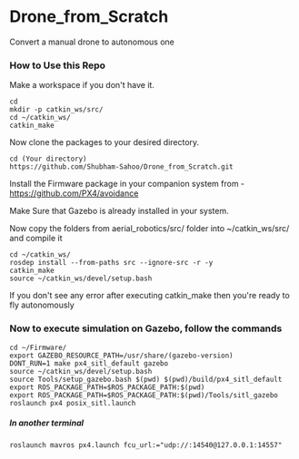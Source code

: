 # Drone_from_Scratch

Convert a manual drone to autonomous one

### How to Use this Repo

Make a workspace if you don't have it.
```
cd
mkdir -p catkin_ws/src/
cd ~/catkin_ws/
catkin_make
```
Now clone the packages to your desired directory.
```
cd (Your directory)
https://github.com/Shubham-Sahoo/Drone_from_Scratch.git
```

Install the Firmware package in your companion system from - https://github.com/PX4/avoidance
 
Make Sure that Gazebo is already installed in your system.

Now copy the folders from aerial_robotics/src/ folder into ~/catkin_ws/src/ and compile it

```
cd ~/catkin_ws/
rosdep install --from-paths src --ignore-src -r -y
catkin_make
source ~/catkin_ws/devel/setup.bash
```

If you don't see any error after executing catkin_make then you're ready to fly autonomously 

### Now to execute simulation on Gazebo, follow the commands

```
cd ~/Firmware/
export GAZEBO_RESOURCE_PATH=/usr/share/(gazebo-version)
DONT_RUN=1 make px4_sitl_default gazebo
source ~/catkin_ws/devel/setup.bash 
source Tools/setup_gazebo.bash $(pwd) $(pwd)/build/px4_sitl_default
export ROS_PACKAGE_PATH=$ROS_PACKAGE_PATH:$(pwd)
export ROS_PACKAGE_PATH=$ROS_PACKAGE_PATH:$(pwd)/Tools/sitl_gazebo
roslaunch px4 posix_sitl.launch
```

##### In another terminal 

```
roslaunch mavros px4.launch fcu_url:="udp://:14540@127.0.0.1:14557"
```



